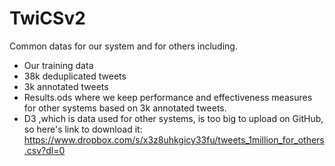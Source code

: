 # TwiCSv2
Common datas for our system and for others including.
* Our training data
* 38k deduplicated tweets
* 3k annotated tweets
* Results.ods where we keep performance and effectiveness measures for other systems based on 3k annotated tweets.
* D3 ,which is data used for other systems, is too big to upload on GitHub, so here's link to download it: https://www.dropbox.com/s/x3z8uhkgicy33fu/tweets_1million_for_others.csv?dl=0
